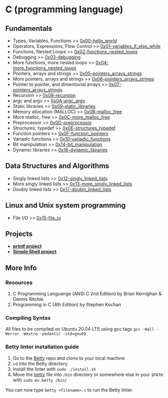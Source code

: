 # C (programming language)

## Fundamentals
* Types, Variables, Functions >> [0x00-hello_world](./0x00-hello_world)
* Operators, Expressions, Flow Control >> [0x01-variables_if_else_while](./0x01-variables_if_else_while)
* Functions, Nested Loops >> [0x02-functions_nested_loops](./0x02-functions_nested_loops)
* Debugging >> [0x03-debugging](./0x03-debugging)
* More functions, more nested loops >> [0x04-more_functions_nested_loops](./0x04-more_functions_nested_loops)
* Pointers, arrays and strings >> [0x05-pointers_arrays_strings](./0x05-pointers_arrays_strings)
* More pointers, arrays and strings >> [0x06-pointers_arrays_strings](./0x06-pointers_arrays_strings)
* Pointer to pointer, and dimentional arrays >> [0x07-pointers_arrays_strings](./0x07-pointers_arrays_strings)
* Recursion >> [0x08-recursion](./0x08-recursion)
* argc and argv >> [0x0A-argc_argv](./0x0A-argc_argv)
* Static libraries >> [0x09-static_libraries](./0x09-static_libraries)
* Memory allocation (MALLOC) >> [0x0B-malloc_free](./0x0B-malloc_free)
* More malloc, free >> [0x0C-more_malloc_free](./0x0C-more_malloc_free)
* Preprocessor >> [0x0D-preprocessor](./0x0D-preprocessor)
* Structures, typedef >> [0x0E-structures_typedef](./0x0E-structures_typedef)
* Function pointers >> [0x0F-function_pointers](./0x0F-function_pointers)
* Variadic functions >> [0x10-variadic_functions](./0x10-variadic_functions)
* Bit manipulation >> [0x14-bit_manipulation](./0x14-bit_manipulation)
* Dynamic libraries >> [0x18-dynamic_libraries](./0x18-dynamic_libraries)

## Data Structures and Algorithms
* Singly linked lists >> [0x12-singly_linked_lists](./0x12-singly_linked_lists)
* More singly linked lists >> [0x13-more_singly_linked_lists](./0x13-more_singly_linked_lists)
* Doubly linked lists >> [0x17-doubly_linked_lists](./0x17-doubly_linked_lists)

## Linux and Unix system programming
* File I/O >> [0x15-file_io](./0x15-file_io)

## Projects
* [**printf project**](https://github.com/leroysb/printf)
* [**Simple Shell project**](https://github.com/leroysb/simple_shell)

## More Info

### Resources
1. C Programming Languange (ANSI C 2nd Edition) by Brian Kernighan & Dennis Ritchie
2. Programming in C (4th Edition) by Stephen Kochan

### Compiling Syntax
All files to be compiled on Ubuntu 20.04 LTS using gcc tags
`gcc -Wall -Werror -Wextra -pedantic -std=gnu89`

### Betty linter installation guide
1. Go to the [Betty](https://github.com/holbertonschool/Betty) repo and clone to your local machine
2. `cd` into the Betty directory
3. Install the linter with `sudo ./install.sh`
4. Move the [betty](./betty) file into `/bin` directory or somewhere else in your `$PATH` with `sudo mv betty /bin/`

You can now type `betty <filename>.c` to run the Betty linter.

